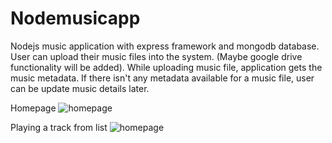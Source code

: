 # Nodemusicapp
 Nodejs music application with express framework and mongodb database. User can upload their music files into the system. (Maybe google drive functionality will be added). While uploading music file, application gets the music metadata. If there isn't any metadata available for a music file, user can be update music details later.
 
 Homepage
![homepage](http://i64.tinypic.com/y3053.png)

Playing a track from list
![homepage](http://i67.tinypic.com/2uomb7m.png)
